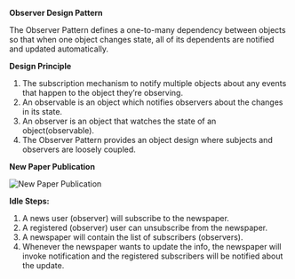 **Observer Design Pattern**

The Observer Pattern defines a one-to-many dependency between objects so that when one 
object changes state, all of its dependents are notified and updated automatically.

**Design Principle**

1. The subscription mechanism to notify multiple objects about any events that happen to the object they’re observing.
2.  An observable is an object which notifies observers about the changes in its state.
3.  An observer is an object that watches the state of an object(observable).
4.  The Observer Pattern provides an object design where subjects and observers are loosely coupled.



**New Paper Publication**

![New Paper Publication](./../assets/news_paper.png)

**Idle Steps:**

 1. A news user (observer) will subscribe to the newspaper.
 2. A registered (observer) user can unsubscribe from the newspaper.
 3. A newspaper will contain the list of subscribers (observers).
 4. Whenever the newspaper wants to update the info, the newspaper will invoke notification and the registered subscribers will be notified about the update.


